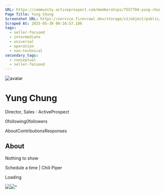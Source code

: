 ```yaml
---
URL: https://community.activeprospect.com/memberships/7557704-yung-chung
Page Title: Yung Chung
Screenshot URL: https://service.firecrawl.dev/storage/v1/object/public/media/screenshot-6dc6a905-fd0b-40ec-aa55-5c36d69d5b19.png
Scraped At: 2025-05-30 00:16:57.186
tags:
  - seller-focused
  - intermediate
  - universal
  - operation
  - non-technical
secondary_tags:
  - conceptual
  - seller-focused
---
```


![avatar](https://content3.bloomfire.com/avatars/users/1317012/thumb/thumbnail.png?f=1610325410&Expires=1748567806&Signature=SU9Ut7JuTbVLwmMBqbNTaMRLZaA66Gjq5LfoWAUYTUim7wvw8zBQBaAtsym5-GgwUnHa06XLsHEkcHKbygUnZn6xf0m08oRumPK5kzzVL~MORE56hyuFAk-1Ty~Di8e~4rF5QGLs~fMCgCEQFd0xTqZwAGVC7aQx9-WzrZ9ZrrRAC5bz9qD0MC6kIo-9d4bvKvMWpDL8ZNTkM0w7KPVehHdjHNmde8ZhWMdgSKtp52oT04NuFgUGhboIbiOWtAqbg0~aO7Lc7yblk7-KQ5gbz2xEhUv0~KbExgnVKyNPCdm5IR3nF7cXGEt8427cRtDCucbGjiekiQT62dJASkhseA__&Key-Pair-Id=APKAIDFCFZ2UHE5LPIUA)

# Yung Chung

Director, Sales **·** ActiveProspect

0following0followers

AboutContributionsResponses

## About

Nothing to show

Schedule a time \| Chili Piper

Loading

![](https://bat.bing.com/action/0?ti=4018451&Ver=2&mid=db3d1a36-3cfd-4e61-abbf-1641aed690bf&bo=1&sid=5ee769403ceb11f08794b7afd94f967b&vid=5ee7bd903ceb11f0ac4df337df2cd79c&vids=1&msclkid=N&pi=918639831&lg=en-US&sw=1280&sh=1024&sc=24&p=https%3A%2F%2Fcommunity.activeprospect.com%2Fmemberships%2F7557704-yung-chung&r=&lt=651&evt=pageLoad&sv=1&cdb=AQAQ&rn=818993)![](https://bat.bing.com/action/0?ti=4018451&Ver=2&mid=db3d1a36-3cfd-4e61-abbf-1641aed690bf&bo=2&sid=5ee769403ceb11f08794b7afd94f967b&vid=5ee7bd903ceb11f0ac4df337df2cd79c&vids=0&msclkid=N&gtm_tag_source=ua&ec=Client%20ID&el=%2Fmemberships%2F7557704-yung-chung&gc=USD&tpp=1&en=Y&p=https%3A%2F%2Fcommunity.activeprospect.com%2Fmemberships%2F7557704-yung-chung&sw=1280&sh=1024&sc=24&evt=custom&cdb=AQAQ&rn=854961)"

